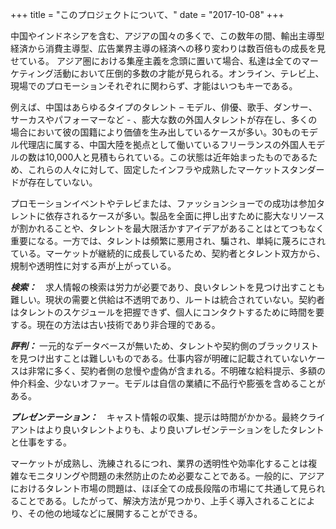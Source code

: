 +++
title = "このプロジェクトについて、"
date = "2017-10-08"
+++

中国やインドネシアを含む、アジアの国々の多くで、この数年の間、輸出主導型経済から消費主導型、広告業界主導の経済への移り変わりは数百倍もの成長を見せている。 アジア圏における集産主義を念頭に置いて場合、私達は全てのマーケティング活動において圧倒的多数の才能が見られる。オンライン、テレビ上、現場でのプロモーションそれぞれに関わらず、才能はいつもキーである。

例えば、中国はあらゆるタイプのタレント – モデル、俳優、歌手、ダンサー、サーカスやパフォーマーなど - 、膨大な数の外国人タレントが存在し、多くの場合において彼の国籍により価値を生み出しているケースが多い。30ものモデル代理店に属する、中国大陸を拠点として働いているフリーランスの外国人モデルの数は10,000人と見積もられている。この状態は近年始まったものであるため、これらの人々に対して、固定したインフラや成熟したマーケットスタンダードが存在していない。

プロモーションイベントやテレビまたは、ファッションショーでの成功は参加タレントに依存されるケースが多い。製品を全面に押し出すために膨大なリソースが割かれることや、タレントを最大限活かすアイデアがあることはとてつもなく重要になる。一方では、タレントは頻繁に悪用され、騙され、単純に蔑ろにされている。マーケットが継続的に成長しているため、契約者とタレント双方から、規制や透明性に対する声が上がっている。

***検索：***　求人情報の検索は労力が必要であり、良いタレントを見つけ出すことも難しい。現状の需要と供給は不透明であり、ルートは統合されていない。契約者はタレントのスケジュールを把握できず、個人にコンタクトするために時間を要する。現在の方法は古い技術であり非合理的である。

***評判：*** 一元的なデータベースが無いため、タレントや契約側のブラックリストを見つけ出すことは難しいものである。仕事内容が明確に記載されていないケースは非常に多く、契約者側の怠慢や虚偽が含まれる。不明確な給料提示、多額の仲介料金、少ないオファー。モデルは自信の業績に不品行や膨張を含めることがある。

***プレゼンテーション：***　キャスト情報の収集、提示は時間がかかる。最終クライアントはより良いタレントよりも、より良いプレゼンテーションをしたタレントと仕事をする。

マーケットが成熟し、洗練されるにつれ、業界の透明性や効率化することは複雑なモニタリングや問題の未然防止のため必要なことである。一般的に、アジアにおけるタレント市場の問題は、ほぼ全ての成長段階の市場にて共通して見られることである。したがって、解決方法が見つかり、上手く導入されることにより、その他の地域などに展開することができる。
